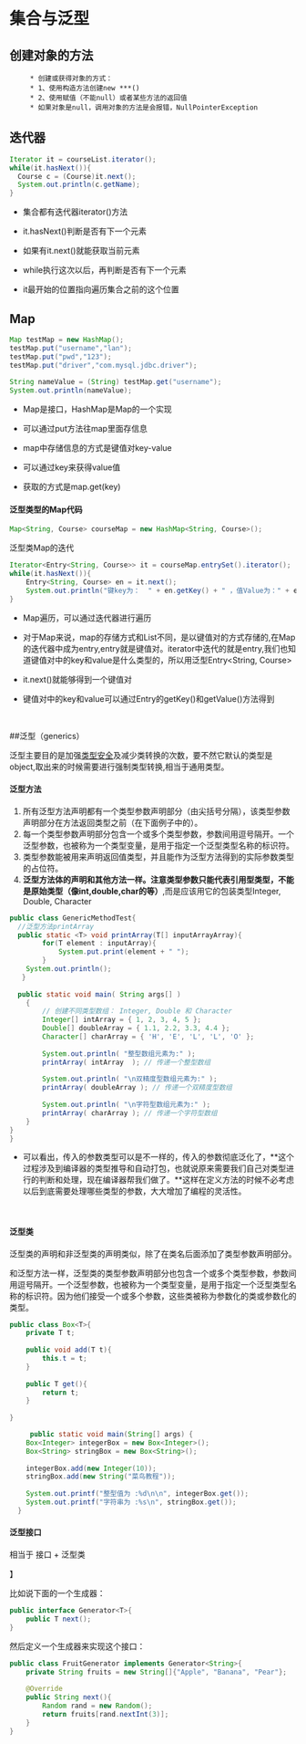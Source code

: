 

# 集合与泛型



## 创建对象的方法

		 * 创建或获得对象的方式：
		 * 1、使用构造方法创建new ***()
		 * 2、使用赋值（不能null）或者某些方法的返回值
		 * 如果对象是null，调用对象的方法是会报错，NullPointerException

## 迭代器

```java
Iterator it = courseList.iterator();
while(it.hasNext()){
  Course c = (Course)it.next();
  System.out.println(c.getName);
}
```

* 集合都有迭代器iterator()方法


* it.hasNext()判断是否有下一个元素


* 如果有it.next()就能获取当前元素


* while执行这次以后，再判断是否有下一个元素


* it最开始的位置指向遍历集合之前的这个位置



## Map



```java
Map testMap = new HashMap();
testMap.put("username","lan");
testMap.put("pwd","123");
testMap.put("driver","com.mysql.jdbc.driver");
		
String nameValue = (String) testMap.get("username");
System.out.println(nameValue);
```



* Map是接口，HashMap是Map的一个实现


* 可以通过put方法往map里面存信息


* map中存储信息的方式是键值对key-value


* 可以通过key来获得value值
* 获取的方式是map.get(key)




#### 泛型类型的Map代码



```java
Map<String, Course> courseMap = new HashMap<String, Course>();
```

泛型类Map的迭代

```java
Iterator<Entry<String, Course>> it = courseMap.entrySet().iterator();
while(it.hasNext()){
	Entry<String, Course> en = it.next();
	System.out.println("键key为：  " + en.getKey() + " ，值Value为：" + en.getValue());
}
```



* Map遍历，可以通过迭代器进行遍历

- 对于Map来说，map的存储方式和List不同，是以键值对的方式存储的,在Map的迭代器中成为entry,entry就是键值对。iterator中迭代的就是entry,我们也知道键值对中的key和value是什么类型的，所以用泛型Entry<String, Course>

- it.next()就能够得到一个键值对

- 键值对中的key和value可以通过Entry的getKey()和getValue()方法得到

  ​

##泛型（generics）

泛型主要目的是加强[类型安全](https://zh.wikipedia.org/wiki/%E7%B1%BB%E5%9E%8B%E5%AE%89%E5%85%A8)及减少类转换的次数，要不然它默认的类型是object,取出来的时候需要进行强制类型转换,相当于通用类型。

#### 泛型方法

1. 所有泛型方法声明都有一个类型参数声明部分（由尖括号分隔），该类型参数声明部分在方法返回类型之前（在下面例子中的<E>）。
2. 每一个类型参数声明部分包含一个或多个类型参数，参数间用逗号隔开。一个泛型参数，也被称为一个类型变量，是用于指定一个泛型类型名称的标识符。
3. 类型参数能被用来声明返回值类型，并且能作为泛型方法得到的实际参数类型的占位符。
4. **泛型方法体的声明和其他方法一样。注意类型参数只能代表引用型类型，不能是原始类型（像int,double,char的等）**,而是应该用它的包装类型Integer, Double, Character




```java
public class GenericMethodTest{
  //泛型方法printArray
  public static <T> void printArray(T[] inputArrayArray){
  		for(T element : inputArray){
  			System.put.print(element + " ");
		}
    System.out.println();
   }
  
  public static void main( String args[] )
    {
        // 创建不同类型数组： Integer, Double 和 Character
        Integer[] intArray = { 1, 2, 3, 4, 5 };
        Double[] doubleArray = { 1.1, 2.2, 3.3, 4.4 };
        Character[] charArray = { 'H', 'E', 'L', 'L', 'O' };
 
        System.out.println( "整型数组元素为:" );
        printArray( intArray  ); // 传递一个整型数组
 
        System.out.println( "\n双精度型数组元素为:" );
        printArray( doubleArray ); // 传递一个双精度型数组
 
        System.out.println( "\n字符型数组元素为:" );
        printArray( charArray ); // 传递一个字符型数组
    } 
}
}
```

* 可以看出，传入的参数类型可以是不一样的，传入的参数彻底泛化了，**这个过程涉及到编译器的类型推导和自动打包，也就说原来需要我们自己对类型进行的判断和处理，现在编译器帮我们做了。**这样在定义方法的时候不必考虑以后到底需要处理哪些类型的参数，大大增加了编程的灵活性。

  ​

#### 泛型类

泛型类的声明和非泛型类的声明类似，除了在类名后面添加了类型参数声明部分。

和泛型方法一样，泛型类的类型参数声明部分也包含一个或多个类型参数，参数间用逗号隔开。一个泛型参数，也被称为一个类型变量，是用于指定一个泛型类型名称的标识符。因为他们接受一个或多个参数，这些类被称为参数化的类或参数化的类型。



```java
public class Box<T>{
  	private T t;
  
  	public void add(T t){
  		this.t = t;
	}
  	
  	public T get(){
  		return t;
	}
   
}
```



```java
	 public static void main(String[] args) {
    Box<Integer> integerBox = new Box<Integer>();
    Box<String> stringBox = new Box<String>();
 
    integerBox.add(new Integer(10));
    stringBox.add(new String("菜鸟教程"));
 
    System.out.printf("整型值为 :%d\n\n", integerBox.get());
    System.out.printf("字符串为 :%s\n", stringBox.get());
  }
```

#### 泛型接口

相当于 接口 + 泛型类

】



比如说下面的一个生成器：

```java
public interface Generator<T>{
  	public T next();
}
```

然后定义一个生成器来实现这个接口：

```java
public class FruitGenerator implements Generator<String>{
  	private String fruits = new String[]{"Apple", "Banana", "Pear"};
  	
  	@Override
  	public String next(){
  		Random rand = new Random();
      	return fruits[rand.nextInt(3)];
	}
}
```



